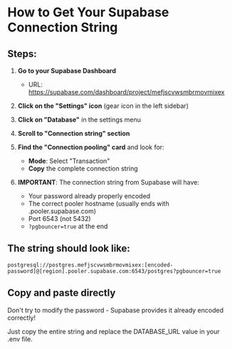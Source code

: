 # How to Get Your Supabase Connection String

## Steps:

1. **Go to your Supabase Dashboard**
   - URL: https://supabase.com/dashboard/project/mefjscvwsmbrmovmixex

2. **Click on the "Settings" icon** (gear icon in the left sidebar)

3. **Click on "Database"** in the settings menu

4. **Scroll to "Connection string" section**

5. **Find the "Connection pooling" card** and look for:
   - **Mode**: Select "Transaction"
   - **Copy** the complete connection string

6. **IMPORTANT**: The connection string from Supabase will have:
   - Your password already properly encoded
   - The correct pooler hostname (usually ends with .pooler.supabase.com)
   - Port 6543 (not 5432)
   - `?pgbouncer=true` at the end

## The string should look like:
```
postgresql://postgres.mefjscvwsmbrmovmixex:[encoded-password]@[region].pooler.supabase.com:6543/postgres?pgbouncer=true
```

## Copy and paste directly
Don't try to modify the password - Supabase provides it already encoded correctly!

Just copy the entire string and replace the DATABASE_URL value in your .env file.